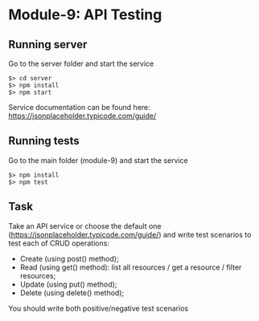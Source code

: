 # Module-9: API Testing

## Running server

Go to the server folder and start the service

```
$> cd server
$> npm install
$> npm start
```

Service documentation can be found here: https://jsonplaceholder.typicode.com/guide/

## Running tests

Go to the main folder (module-9) and start the service

```
$> npm install
$> npm test
```

## Task

Take an API service or choose the default one (https://jsonplaceholder.typicode.com/guide/)
and write test scenarios to test each of CRUD operations:

- Create (using post() method);
- Read (using get() method): list all resources / get a resource / filter resources;
- Update (using put() method);
- Delete (using delete() method);

You should write both positive/negative test scenarios
